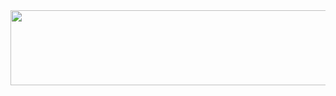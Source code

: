 
<a href="https://github.com/devxb/gitanimals">
  <img
    src="https://render.gitanimals.org/lines/TsitoNyAvoSoaRazaFindrakoto"
    width="600"
    height="120"
  />
</a>
  
